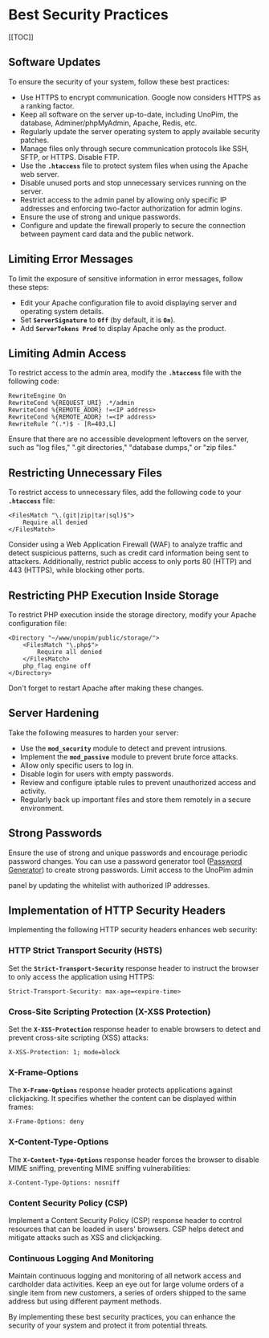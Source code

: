 # Best Security Practices

[[TOC]]

## Software Updates

To ensure the security of your system, follow these best practices:

- Use HTTPS to encrypt communication. Google now considers HTTPS as a ranking factor.
- Keep all software on the server up-to-date, including UnoPim, the database, Adminer/phpMyAdmin, Apache, Redis, etc.
- Regularly update the server operating system to apply available security patches.
- Manage files only through secure communication protocols like SSH, SFTP, or HTTPS. Disable FTP.
- Use the **`.htaccess`** file to protect system files when using the Apache web server.
- Disable unused ports and stop unnecessary services running on the server.
- Restrict access to the admin panel by allowing only specific IP addresses and enforcing two-factor authorization for admin logins.
- Ensure the use of strong and unique passwords.
- Configure and update the firewall properly to secure the connection between payment card data and the public network.

## Limiting Error Messages

To limit the exposure of sensitive information in error messages, follow these steps:

- Edit your Apache configuration file to avoid displaying server and operating system details.
- Set **`ServerSignature`** to **`Off`** (by default, it is **`On`**).
- Add **`ServerTokens Prod`** to display Apache only as the product.
 
## Limiting Admin Access

To restrict access to the admin area, modify the **`.htaccess`** file with the following code:

```apacheconf
RewriteEngine On
RewriteCond %{REQUEST_URI} .*/admin
RewriteCond %{REMOTE_ADDR} !=<IP address>
RewriteCond %{REMOTE_ADDR} !=<IP address>
RewriteRule ^(.*)$ - [R=403,L]
```

Ensure that there are no accessible development leftovers on the server, such as "log files," ".git directories," "database dumps," or "zip files."

## Restricting Unnecessary Files

To restrict access to unnecessary files, add the following code to your **`.htaccess`** file:

```apacheconf
<FilesMatch "\.(git|zip|tar|sql)$">
    Require all denied
</FilesMatch>
```

Consider using a Web Application Firewall (WAF) to analyze traffic and detect suspicious patterns, such as credit card information being sent to attackers. Additionally, restrict public access to only ports 80 (HTTP) and 443 (HTTPS), while blocking other ports.

## Restricting PHP Execution Inside Storage

To restrict PHP execution inside the storage directory, modify your Apache configuration file:

```apacheconf
<Directory "~/www/unopim/public/storage/">
    <FilesMatch "\.php$">
        Require all denied
    </FilesMatch>
    php_flag engine off
</Directory>
```

Don't forget to restart Apache after making these changes.

## Server Hardening

Take the following measures to harden your server:

- Use the **`mod_security`** module to detect and prevent intrusions.
- Implement the **`mod_passive`** module to prevent brute force attacks.
- Allow only specific users to log in.
- Disable login for users with empty passwords.
- Review and configure iptable rules to prevent unauthorized access and activity.
- Regularly back up important files and store them remotely in a secure environment.

## Strong Passwords

Ensure the use of strong and unique passwords and encourage periodic password changes. You can use a password generator tool ([Password Generator](https://passwords-generator.org/)) to create strong passwords. Limit access to the UnoPim admin

 panel by updating the whitelist with authorized IP addresses.

## Implementation of HTTP Security Headers

Implementing the following HTTP security headers enhances web security:

### HTTP Strict Transport Security (HSTS)

Set the **`Strict-Transport-Security`** response header to instruct the browser to only access the application using HTTPS:

```
Strict-Transport-Security: max-age=<expire-time>
```

### Cross-Site Scripting Protection (X-XSS Protection)

Set the **`X-XSS-Protection`** response header to enable browsers to detect and prevent cross-site scripting (XSS) attacks:

```
X-XSS-Protection: 1; mode=block
```

### X-Frame-Options​

The **`X-Frame-Options`** response header protects applications against clickjacking. It specifies whether the content can be displayed within frames:

```
X-Frame-Options: deny
```

### X-Content-Type-Options​

The **`X-Content-Type-Options`** response header forces the browser to disable MIME sniffing, preventing MIME sniffing vulnerabilities:

```
X-Content-Type-Options: nosniff
```

### Content Security Policy (CSP)

Implement a Content Security Policy (CSP) response header to control resources that can be loaded in users' browsers. CSP helps detect and mitigate attacks such as XSS and clickjacking.

### Continuous Logging And Monitoring

Maintain continuous logging and monitoring of all network access and cardholder data activities. Keep an eye out for large volume orders of a single item from new customers, a series of orders shipped to the same address but using different payment methods.

By implementing these best security practices, you can enhance the security of your system and protect it from potential threats.